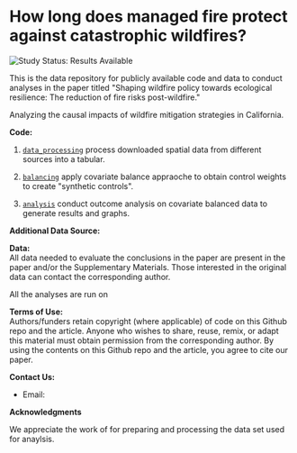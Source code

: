 # How long does managed fire protect against catastrophic wildfires?

<img src="https://img.shields.io/badge/Study%20Status-Results%20Available-yellow.svg" alt="Study Status: Results Available"> 

This is the data repository for publicly available code and data to conduct analyses in the paper titled "Shaping wildfire policy towards ecological resilience: The reduction of fire risks post-wildfire."

Analyzing the causal impacts of wildfire mitigation strategies in California.

<b>Code: </b><br>

1. [`data_processing`](https://github.com/wxwx1993/wildfire_mitigation/tree/main/data_processing) process downloaded spatial data from different sources into a tabular.

2. [`balancing`](https://github.com/wxwx1993/wildfire_mitigation/tree/main/balancing) apply covariate balance appraoche to obtain control weights to create "synthetic controls".

3. [`analysis`](https://github.com/wxwx1993/wildfire_mitigation/tree/main/analysis) conduct outcome analysis on covariate balanced data to generate results and graphs.

<b>Additional Data Source: </b><br>


<b>Data: </b><br>
All data needed to evaluate the conclusions in the paper are present in the paper and/or the Supplementary Materials. Those interested in the original data can contact the corresponding author.

All the analyses are run on  

<b>Terms of Use:</b><br>
Authors/funders retain copyright (where applicable) of code on this Github repo and the article. Anyone who wishes to share, reuse, remix, or adapt this material must obtain permission from the corresponding author. By using the contents on this Github repo and the article, you agree to cite our paper.


<b>Contact Us: </b><br>
* Email:

<b>Acknowledgments</b><br>

We appreciate the work of for preparing and processing the data set used for anaylsis. 

